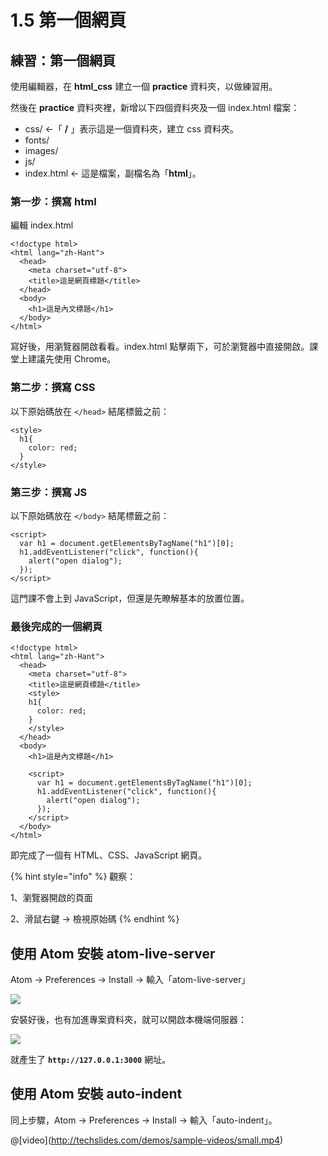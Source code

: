 # 1.5 第一個網頁

## 練習：第一個網頁

使用編輯器，在 **html\_css** 建立一個 **practice** 資料夾，以做練習用。

然後在 **practice** 資料夾裡，新增以下四個資料夾及一個 index.html 檔案：

* css/ ←「 **/** 」表示這是一個資料夾，建立 css 資料夾。
* fonts/
* images/
* js/
* index.html ← 這是檔案，副檔名為「**html**」。

### 第一步：撰寫 html

編輯 index.html

```markup
<!doctype html>
<html lang="zh-Hant">
  <head>
    <meta charset="utf-8">
    <title>這是網頁標題</title>
  </head>
  <body>
    <h1>這是內文標題</h1>
  </body>
</html>
```

寫好後，用瀏覽器開啟看看。index.html 點擊兩下，可於瀏覽器中直接開啟。課堂上建議先使用 Chrome。

### 第二步：撰寫 CSS

以下原始碼放在 `</head>` 結尾標籤之前：

```markup
<style>
  h1{
    color: red;
  }
</style>
```

### 第三步：撰寫 JS

以下原始碼放在 `</body>` 結尾標籤之前：

```markup
<script>
  var h1 = document.getElementsByTagName("h1")[0];
  h1.addEventListener("click", function(){
    alert("open dialog");
  });
</script>
```

這門課不會上到 JavaScript，但還是先瞭解基本的放置位置。

### 最後完成的一個網頁

```markup
<!doctype html>
<html lang="zh-Hant">
  <head>
    <meta charset="utf-8">
    <title>這是網頁標題</title>
    <style>
    h1{
      color: red;
    }
    </style>
  </head>
  <body>
    <h1>這是內文標題</h1>

    <script>
      var h1 = document.getElementsByTagName("h1")[0];
      h1.addEventListener("click", function(){
        alert("open dialog");
      });
    </script>
  </body>
</html>
```

即完成了一個有 HTML、CSS、JavaScript 網頁。

{% hint style="info" %}
觀察：

1、瀏覽器開啟的頁面

2、滑鼠右鍵 → 檢視原始碼
{% endhint %}

## 使用 Atom 安裝 atom-live-server

Atom → Preferences → Install → 輸入「atom-live-server」

![](../.gitbook/assets/atom\_live\_server.png)

安裝好後，也有加進專案資料夾，就可以開啟本機端伺服器：

![](../.gitbook/assets/start\_atom\_live\_server.png)

就產生了 **`http://127.0.0.1:3000`** 網址。

## 使用 Atom 安裝 auto-indent

同上步驟，Atom → Preferences → Install → 輸入「auto-indent」。



@\[video]\(http://techslides.com/demos/sample-videos/small.mp4)

